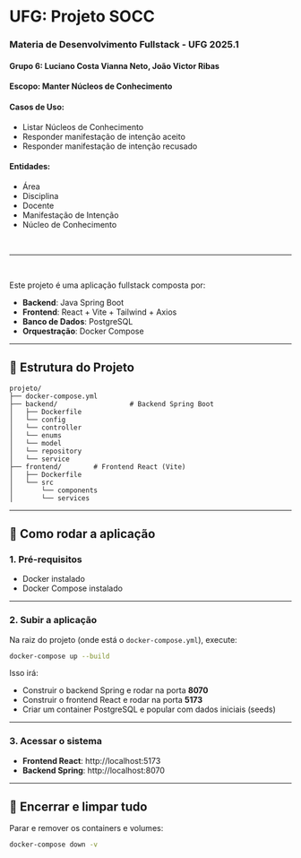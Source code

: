 # UFG: Projeto SOCC

### Materia de Desenvolvimento Fullstack - UFG 2025.1

#### Grupo 6: Luciano Costa Vianna Neto, João Victor Ribas

#### Escopo: Manter Núcleos de Conhecimento

#### Casos de Uso: 
- Listar Núcleos de Conhecimento
- Responder manifestação de intenção aceito
- Responder manifestação de intenção recusado

#### Entidades: 
- Área
- Disciplina
- Docente
- Manifestação de Intenção
- Núcleo de Conhecimento


<br />
<hr />
<br />

Este projeto é uma aplicação fullstack composta por:

- **Backend**: Java Spring Boot
- **Frontend**: React + Vite + Tailwind + Axios
- **Banco de Dados**: PostgreSQL
- **Orquestração**: Docker Compose

---

## 🧱 Estrutura do Projeto

```
projeto/
├── docker-compose.yml
├── backend/                  # Backend Spring Boot
│   ├── Dockerfile
│   └── config
│   └── controller
│   └── enums
│   └── model
│   └── repository
│   └── service
├── frontend/        # Frontend React (Vite)
│   ├── Dockerfile
│   └── src
│       └── components
│       └── services
```

---

## 🚀 Como rodar a aplicação

### 1. Pré-requisitos

- Docker instalado
- Docker Compose instalado

---

### 2. Subir a aplicação

Na raiz do projeto (onde está o `docker-compose.yml`), execute:

```bash
docker-compose up --build
```

Isso irá:

- Construir o backend Spring e rodar na porta **8070**
- Construir o frontend React e rodar na porta **5173**
- Criar um container PostgreSQL e popular com dados iniciais (seeds)

---

### 3. Acessar o sistema

- **Frontend React**: http://localhost:5173
- **Backend Spring**: http://localhost:8070

---

## 🧹 Encerrar e limpar tudo

Parar e remover os containers e volumes:

```bash
docker-compose down -v
```
